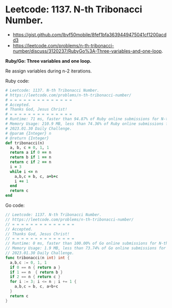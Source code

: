# Leetcode: 1137. N-th Tribonacci Number.

- https://gist.github.com/lbvf50mobile/8fef1bfa3639449475041cf1200acdd3
- https://leetcode.com/problems/n-th-tribonacci-number/discuss/3120237/RubyGo%3A-Three-variables-and-one-loop.

**Ruby/Go: Three variables and one loop.**

Re assign variables during n-2 iterations.

Ruby code:
```Ruby
# Leetcode: 1137. N-th Tribonacci Number.
# https://leetcode.com/problems/n-th-tribonacci-number/
# = = = = = = = = = = = = = =
# Accepted.
# Thanks God, Jesus Christ!
# = = = = = = = = = = = = = =
# Runtime: 71 ms, faster than 94.87% of Ruby online submissions for N-th Tribonacci Number.
# Memory Usage: 210.9 MB, less than 74.36% of Ruby online submissions for N-th Tribonacci Number.
# 2023.01.30 Daily Challenge.
# @param {Integer} n
# @return {Integer}
def tribonacci(n)
  a, b, c = 0, 1, 1
  return a if 0 == n
  return b if 1 == n
  return c if 2 == n
  i = 3
  while i <= n 
    a,b,c = b, c, a+b+c
    i += 1
  end
  return c
end
```

Go code:
```Go
// Leetcode: 1137. N-th Tribonacci Number.
// https://leetcode.com/problems/n-th-tribonacci-number/
// = = = = = = = = = = = = = =
// Accepted.
// Thanks God, Jesus Christ!
// = = = = = = = = = = = = = =
// Runtime: 0 ms, faster than 100.00% of Go online submissions for N-th Tribonacci Number.
// Memory Usage: 1.9 MB, less than 73.74% of Go online submissions for N-th Tribonacci Number.
// 2023.01.30 Daily Challenge.
func tribonacci(n int) int {
  a,b,c := 0, 1, 1
  if 0 == n { return a }
  if 1 == n  { return b }
  if 2 == n { return c }
  for i := 3; i <= n ; i += 1 {
    a,b,c = b, c, a+b+c 
  }
  return c
}
```
